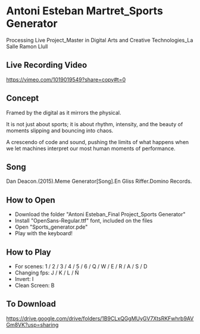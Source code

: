 # Antoni Esteban Martret_Sports Generator
Processing Live Project_Master in Digital Arts and Creative Technologies_La Salle Ramon Llull

## Live Recording Video
https://vimeo.com/1019019549?share=copy#t=0

## Concept
Framed by the digital as it mirrors the physical.

It is not just about sports; it is about rhythm, intensity,
and the beauty of moments slipping and bouncing into chaos.

A crescendo of code and sound, pushing the limits of what happens
when we let machines interpret our most human moments of performance.

## Song
Dan Deacon.(2015).Meme Generator[Song].En Gliss Riffer.Domino Records.

## How to Open
- Download the folder "Antoni Esteban_Final Project_Sports Generator"
- Install "OpenSans-Regular.ttf" font, included on the files
- Open "Sports_generator.pde"
- Play with the keyboard!

## How to Play
- For scenes: 1 / 2 / 3 / 4 / 5 / 6 / Q / W / E / R / A / S / D 
- Changing fps: J / K / L / Ñ
- Invert: I
- Clean Screen: B

## To Download
https://drive.google.com/drive/folders/1B9CLxQGgMUyGV7XtsRKFwhrb9AVGm8VK?usp=sharing
